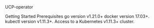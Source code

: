 UCP-operator


Getting Started
Prerequisites
go version v1.21.0+
docker version 17.03+.
kubectl version v1.11.3+.
Access to a Kubernetes v1.11.3+ cluster.
